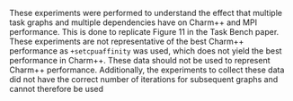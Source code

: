 These experiments were performed to understand the effect that multiple task graphs and multiple dependencies have on Charm++ and MPI performance.
This is done to replicate Figure 11 in the Task Bench paper.
These experiments are not representative of the best Charm++ performance as ```+setcpuaffinity``` was used, which does not yield the best performance in Charm++. These data should not be used to represent Charm++ performance. Additionally, the experiments to collect these data did not have the correct number of iterations for subsequent graphs and cannot therefore be used 

